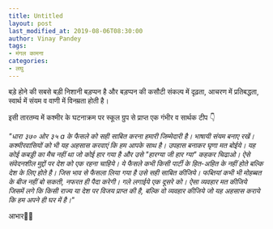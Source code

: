```yaml
---
title: Untitled
layout: post
last_modified_at: 2019-08-06T08:30:00
author: Vinay Pandey
tags:
- मंगल कामना
categories:
- लघु
---
```

बड़े होने की सबसे बड़ी निशानी बड़प्पन है और बड़प्पन की कसौटी संकल्प में दृढ़ता, आचरण में प्रतिबद्धता, स्वार्थ में संयम व वाणी में विनम्रता होती है। 

इसी तारतम्य में कश्मीर के घटनाक्रम पर स्कूल ग्रुप से प्राप्त एक गंभीर व सार्थक टीप 👇

*"धारा ३७० ओर ३५ a के फैसले को सही साबित करना हमारी जिम्मेदारी है।  भाषायी संयम बनाए रखें।  कश्मीरवासियों को भी यह अहसास करवाएं कि हम आपके साथ है। उपहास बनाकर घृणा मत बोईये।  यह कोई कबड्डी का मैच नहीं था जो कोई हार गया है और उसे "हारग्या जी हार ग्या" कहकर चिढाओ। ऐसे संवेदनशील मुद्दों पर देश को एक रहना चाहिये। ये फैसले कभी किसी पार्टी के हित-अहित के नहीं होते बल्कि देश के लिए होते है। जिस भाव से फैसला लिया गया है उसे सही साबित कीजिये। फब्तियां कभी भी मोहब्बत के बीज नहीं बो सकती, नफरत ही पैदा करेगी। गले लगाईये एक दूसरे को। ऐसा व्यवहार मत कीजिये जिसमें लगे कि किसी राज्य या देश पर विजय प्राप्त की है, बल्कि वो व्यवहार कीजिये जो यह अहसास कराये कि हम अपने ही घर में है।"*


आभार🙏🏻


